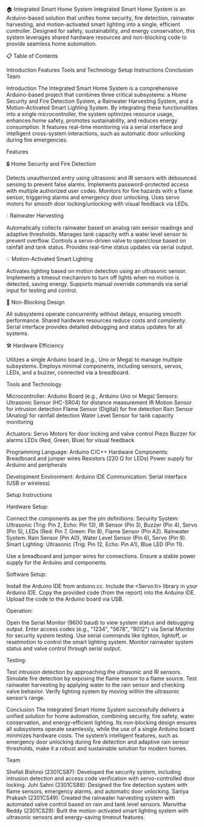 🏠 Integrated Smart Home System
Integrated Smart Home System is an Arduino-based solution that unifies home security, fire detection, rainwater harvesting, and motion-activated smart lighting into a single, efficient controller. Designed for safety, sustainability, and energy conservation, this system leverages shared hardware resources and non-blocking code to provide seamless home automation.

📋 Table of Contents

Introduction
Features
Tools and Technology
Setup Instructions
Conclusion
Team


Introduction
The Integrated Smart Home System is a comprehensive Arduino-based project that combines three critical subsystems: a Home Security and Fire Detection System, a Rainwater Harvesting System, and a Motion-Activated Smart Lighting System. By integrating these functionalities into a single microcontroller, the system optimizes resource usage, enhances home safety, promotes sustainability, and reduces energy consumption. It features real-time monitoring via a serial interface and intelligent cross-system interactions, such as automatic door unlocking during fire emergencies.

Features

🔒 Home Security and Fire Detection

Detects unauthorized entry using ultrasonic and IR sensors with debounced sensing to prevent false alarms.
Implements password-protected access with multiple authorized user codes.
Monitors for fire hazards with a flame sensor, triggering alarms and emergency door unlocking.
Uses servo motors for smooth door locking/unlocking with visual feedback via LEDs.


💧 Rainwater Harvesting

Automatically collects rainwater based on analog rain sensor readings and adaptive thresholds.
Manages tank capacity with a water level sensor to prevent overflow.
Controls a servo-driven valve to open/close based on rainfall and tank status.
Provides real-time status updates via serial output.


💡 Motion-Activated Smart Lighting

Activates lighting based on motion detection using an ultrasonic sensor.
Implements a timeout mechanism to turn off lights when no motion is detected, saving energy.
Supports manual override commands via serial input for testing and control.


🔄 Non-Blocking Design

All subsystems operate concurrently without delays, ensuring smooth performance.
Shared hardware resources reduce costs and complexity.
Serial interface provides detailed debugging and status updates for all systems.


🛠 Hardware Efficiency

Utilizes a single Arduino board (e.g., Uno or Mega) to manage multiple subsystems.
Employs minimal components, including sensors, servos, LEDs, and a buzzer, connected via a breadboard.




Tools and Technology

Microcontroller: Arduino Board (e.g., Arduino Uno or Mega)
Sensors:
Ultrasonic Sensor (HC-SR04) for distance measurement
IR Motion Sensor for intrusion detection
Flame Sensor (Digital) for fire detection
Rain Sensor (Analog) for rainfall detection
Water Level Sensor for tank capacity monitoring


Actuators:
Servo Motors for door locking and valve control
Piezo Buzzer for alarms
LEDs (Red, Green, Blue) for visual feedback


Programming Language: Arduino C/C++
Hardware Components:
Breadboard and jumper wires
Resistors (220 Ω for LEDs)
Power supply for Arduino and peripherals


Development Environment: Arduino IDE
Communication: Serial interface (USB or wireless)


Setup Instructions

Hardware Setup:

Connect the components as per the pin definitions:
Security System: Ultrasonic (Trig: Pin 2, Echo: Pin 13), IR Sensor (Pin 3), Buzzer (Pin 4), Servo (Pin 5), LEDs (Red: Pin 7, Green: Pin 8), Flame Sensor (Pin A2).
Rainwater System: Rain Sensor (Pin A0), Water Level Sensor (Pin 6), Servo (Pin 9).
Smart Lighting: Ultrasonic (Trig: Pin 12, Echo: Pin A1), Blue LED (Pin 11).


Use a breadboard and jumper wires for connections.
Ensure a stable power supply for the Arduino and components.


Software Setup:

Install the Arduino IDE from arduino.cc.
Include the <Servo.h> library in your Arduino IDE.
Copy the provided code (from the report) into the Arduino IDE.
Upload the code to the Arduino board via USB.


Operation:

Open the Serial Monitor (9600 baud) to view system status and debugging output.
Enter access codes (e.g., "1234", "5678", "9012") via Serial Monitor for security system testing.
Use serial commands like lighton, lightoff, or resetmotion to control the smart lighting system.
Monitor rainwater system status and valve control through serial output.


Testing:

Test intrusion detection by approaching the ultrasonic and IR sensors.
Simulate fire detection by exposing the flame sensor to a flame source.
Test rainwater harvesting by applying water to the rain sensor and checking valve behavior.
Verify lighting system by moving within the ultrasonic sensor’s range.




Conclusion
The Integrated Smart Home System successfully delivers a unified solution for home automation, combining security, fire safety, water conservation, and energy-efficient lighting. Its non-blocking design ensures all subsystems operate seamlessly, while the use of a single Arduino board minimizes hardware costs. The system’s intelligent features, such as emergency door unlocking during fire detection and adaptive rain sensor thresholds, make it a robust and sustainable solution for modern homes.

Team

Shefali Bishnoi (2301CS87): Developed the security system, including intrusion detection and access code verification with servo-controlled door locking.
Juhi Sahni (2301CS88): Designed the fire detection system with flame sensors, emergency alarms, and automatic door unlocking.
Saniya Prakash (2301CS49): Created the rainwater harvesting system with automated valve control based on rain and tank level sensors.
Manvitha Reddy (2301CS29): Built the motion-activated smart lighting system with ultrasonic sensors and energy-saving timeout features.

